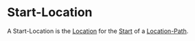 # Start-Location

A Start-Location is the [Location](404.md) for the [Start](404.md) of a [Location-Path](404.md).
